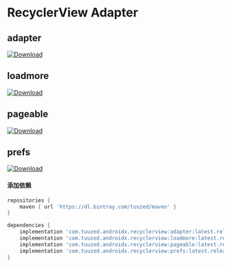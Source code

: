 # RecyclerView Adapter



## adapter

[ ![Download](https://api.bintray.com/packages/tuuzed/maven/com.tuuzed.androidx.recyclerview%3Aadapter/images/download.svg) ](https://bintray.com/tuuzed/maven/com.tuuzed.androidx.recyclerview%3Aadapter/_latestVersion)

## loadmore

[ ![Download](https://api.bintray.com/packages/tuuzed/maven/com.tuuzed.androidx.recyclerview%3Aloadmore/images/download.svg) ](https://bintray.com/tuuzed/maven/com.tuuzed.androidx.recyclerview%3Aloadmore/_latestVersion)

## pageable

[ ![Download](https://api.bintray.com/packages/tuuzed/maven/com.tuuzed.androidx.recyclerview%3Apageable/images/download.svg) ](https://bintray.com/tuuzed/maven/com.tuuzed.androidx.recyclerview%3Apageable/_latestVersion)

## prefs

[ ![Download](https://api.bintray.com/packages/tuuzed/maven/com.tuuzed.androidx.recyclerview%3Aprefs/images/download.svg) ](https://bintray.com/tuuzed/maven/com.tuuzed.androidx.recyclerview%3Aprefs/_latestVersion)


#### 添加依赖

``` groovy
repositories {
    maven { url 'https://dl.bintray.com/tuuzed/maven' }
}

dependencies {
    implementation 'com.tuuzed.androidx.recyclerview:adapter:latest.release'
    implementation 'com.tuuzed.androidx.recyclerview:loadmore:latest.release'
    implementation 'com.tuuzed.androidx.recyclerview:pageable:latest.release'
    implementation 'com.tuuzed.androidx.recyclerview:prefs:latest.release'
}
```

